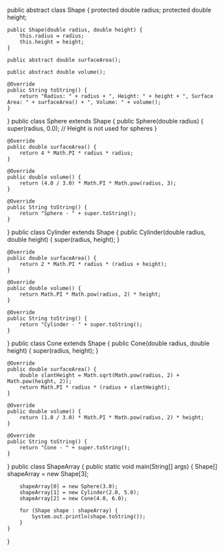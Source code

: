 public abstract class Shape {
    protected double radius;
    protected double height;

    public Shape(double radius, double height) {
        this.radius = radius;
        this.height = height;
    }

    public abstract double surfaceArea();

    public abstract double volume();

    @Override
    public String toString() {
        return "Radius: " + radius + ", Height: " + height + ", Surface Area: " + surfaceArea() + ", Volume: " + volume();
    }
}
public class Sphere extends Shape {
    public Sphere(double radius) {
        super(radius, 0.0); // Height is not used for spheres
    }

    @Override
    public double surfaceArea() {
        return 4 * Math.PI * radius * radius;
    }

    @Override
    public double volume() {
        return (4.0 / 3.0) * Math.PI * Math.pow(radius, 3);
    }

    @Override
    public String toString() {
        return "Sphere - " + super.toString();
    }
}
public class Cylinder extends Shape {
    public Cylinder(double radius, double height) {
        super(radius, height);
    }

    @Override
    public double surfaceArea() {
        return 2 * Math.PI * radius * (radius + height);
    }

    @Override
    public double volume() {
        return Math.PI * Math.pow(radius, 2) * height;
    }

    @Override
    public String toString() {
        return "Cylinder - " + super.toString();
    }
}
public class Cone extends Shape {
    public Cone(double radius, double height) {
        super(radius, height);
    }

    @Override
    public double surfaceArea() {
        double slantHeight = Math.sqrt(Math.pow(radius, 2) + Math.pow(height, 2));
        return Math.PI * radius * (radius + slantHeight);
    }

    @Override
    public double volume() {
        return (1.0 / 3.0) * Math.PI * Math.pow(radius, 2) * height;
    }

    @Override
    public String toString() {
        return "Cone - " + super.toString();
    }
}
public class ShapeArray {
    public static void main(String[] args) {
        Shape[] shapeArray = new Shape[3];

        shapeArray[0] = new Sphere(3.0);
        shapeArray[1] = new Cylinder(2.0, 5.0);
        shapeArray[2] = new Cone(4.0, 6.0);

        for (Shape shape : shapeArray) {
            System.out.println(shape.toString());
        }
    }
}
